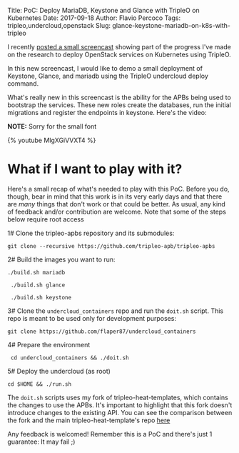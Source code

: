 Title: PoC: Deploy MariaDB, Keystone and Glance with TripleO on Kubernetes
Date: 2017-09-18
Author: Flavio Percoco
Tags: tripleo,undercloud,openstack
Slug: glance-keystone-mariadb-on-k8s-with-tripleo

I recently
[posted a small screencast](http://blog.flaper87.com/deploy-mariadb-kubernetes-tripleo.html)
showing part of the progress I've made on the research to deploy OpenStack
services on Kubernetes using TripleO.

In this new screencast, I would like to demo a small deployment of Keystone,
Glance, and mariadb using the TripleO undercloud deploy command.

What's really new in this screencast is the ability for the APBs being used to
bootstrap the services. These new roles create the databases, run the initial
migrations and register the endpoints in keystone. Here's the video:

**NOTE:** Sorry for the small font

{% youtube MlgXGiVVXT4 %}

What if I want to play with it?
===============================

Here's a small recap of what's needed to play with this PoC. Before you do,
though, bear in mind that this work is in its very early days and that there are
*many* things that don't work or that could be better. As usual, any kind of
feedback and/or contribution are welcome. Note that some of the steps below
require root access

1# Clone the tripleo-apbs repository and its submodules:

    git clone --recursive https://github.com/tripleo-apb/tripleo-apbs

2# Build the images you want to run:

    ./build.sh mariadb

     ./build.sh glance

     ./build.sh keystone


3# Clone the `undercloud_containers` repo and run the `doit.sh` script. This
repo is meant to be used only for development purposes:

    git clone https://github.com/flaper87/undercloud_containers


4# Prepare the environment

     cd undercloud_containers && ./doit.sh

5# Deploy the undercloud (as root)

    cd $HOME && ./run.sh

The `doit.sh` scripts uses my fork of tripleo-heat-templates, which contains the
changes to use the APBs. It's important to highlight that this fork doesn't
introduce changes to the existing API. You can see the comparison between the
fork and the main tripleo-heat-template's repo
[here](https://github.com/openstack/tripleo-heat-templates/compare/master...flaper87:tht-apbs)

Any feedback is welcomed! Remember this is a PoC and there's just 1 guarantee:
It may fail ;)
